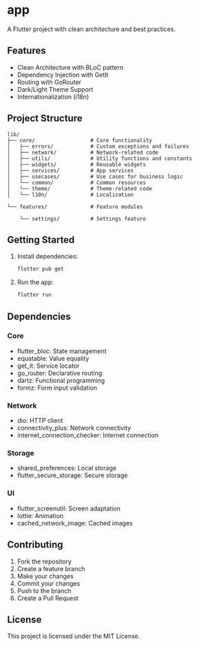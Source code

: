 # app

A Flutter project with clean architecture and best practices.

## Features

- Clean Architecture with BLoC pattern
- Dependency Injection with GetIt
- Routing with GoRouter
- Dark/Light Theme Support
- Internationalization (i18n)



## Project Structure

```
lib/
├── core/                  # Core functionality
│   ├── errors/            # Custom exceptions and failures
│   ├── network/           # Network-related code
│   ├── utils/             # Utility functions and constants
│   ├── widgets/           # Reusable widgets
│   ├── services/          # App services
│   ├── usecases/          # Use cases for business logic
│   └── common/            # Common resources
│   └── theme/             # Theme-related code
│   └── l10n/              # Localization

└── features/              # Feature modules
    
    └── settings/          # Settings feature
```

## Getting Started

1. Install dependencies:
   ```bash
   flutter pub get
   ```

2. Run the app:
   ```bash
   flutter run
   ```

## Dependencies

### Core
- flutter_bloc: State management
- equatable: Value equality
- get_it: Service locator
- go_router: Declarative routing
- dartz: Functional programming
- formz: Form input validation

### Network
- dio: HTTP client
- connectivity_plus: Network connectivity
- internet_connection_checker: Internet connection

### Storage
- shared_preferences: Local storage
- flutter_secure_storage: Secure storage

### UI
- flutter_screenutil: Screen adaptation
- lottie: Animation
- cached_network_image: Cached images




## Contributing

1. Fork the repository
2. Create a feature branch
3. Make your changes
4. Commit your changes
5. Push to the branch
6. Create a Pull Request

## License

This project is licensed under the MIT License.
